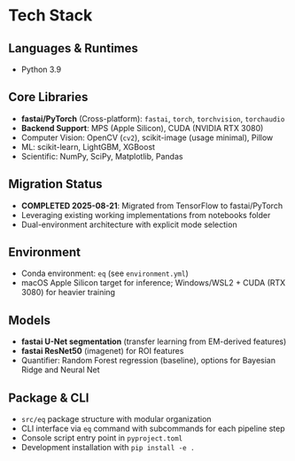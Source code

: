 # Tech Stack

## Languages & Runtimes
- Python 3.9

## Core Libraries
- **fastai/PyTorch** (Cross-platform): `fastai`, `torch`, `torchvision`, `torchaudio`
- **Backend Support**: MPS (Apple Silicon), CUDA (NVIDIA RTX 3080)
- Computer Vision: OpenCV (`cv2`), scikit-image (usage minimal), Pillow
- ML: scikit-learn, LightGBM, XGBoost
- Scientific: NumPy, SciPy, Matplotlib, Pandas

## Migration Status
- **COMPLETED 2025-08-21**: Migrated from TensorFlow to fastai/PyTorch
- Leveraging existing working implementations from notebooks folder
- Dual-environment architecture with explicit mode selection

## Environment
- Conda environment: `eq` (see `environment.yml`)
- macOS Apple Silicon target for inference; Windows/WSL2 + CUDA (RTX 3080) for heavier training

## Models
- **fastai U-Net segmentation** (transfer learning from EM-derived features)
- **fastai ResNet50** (imagenet) for ROI features
- Quantifier: Random Forest regression (baseline), options for Bayesian Ridge and Neural Net

## Package & CLI
- `src/eq` package structure with modular organization
- CLI interface via `eq` command with subcommands for each pipeline step
- Console script entry point in `pyproject.toml`
- Development installation with `pip install -e .`
